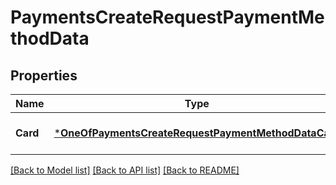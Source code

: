 # PaymentsCreateRequestPaymentMethodData

## Properties
Name | Type | Description | Notes
------------ | ------------- | ------------- | -------------
**Card** | [***OneOfPaymentsCreateRequestPaymentMethodDataCard**](OneOfPaymentsCreateRequestPaymentMethodDataCard.md) | payment card | [optional] [default to null]

[[Back to Model list]](../README.md#documentation-for-models) [[Back to API list]](../README.md#documentation-for-api-endpoints) [[Back to README]](../README.md)

